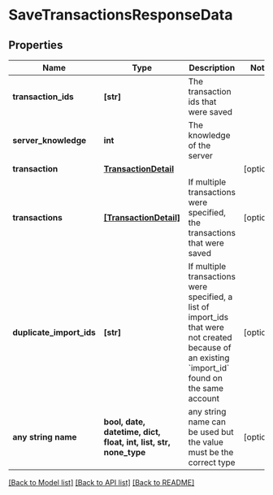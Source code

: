 # SaveTransactionsResponseData


## Properties
Name | Type | Description | Notes
------------ | ------------- | ------------- | -------------
**transaction_ids** | **[str]** | The transaction ids that were saved | 
**server_knowledge** | **int** | The knowledge of the server | 
**transaction** | [**TransactionDetail**](TransactionDetail.md) |  | [optional] 
**transactions** | [**[TransactionDetail]**](TransactionDetail.md) | If multiple transactions were specified, the transactions that were saved | [optional] 
**duplicate_import_ids** | **[str]** | If multiple transactions were specified, a list of import_ids that were not created because of an existing &#x60;import_id&#x60; found on the same account | [optional] 
**any string name** | **bool, date, datetime, dict, float, int, list, str, none_type** | any string name can be used but the value must be the correct type | [optional]

[[Back to Model list]](../README.md#documentation-for-models) [[Back to API list]](../README.md#documentation-for-api-endpoints) [[Back to README]](../README.md)


